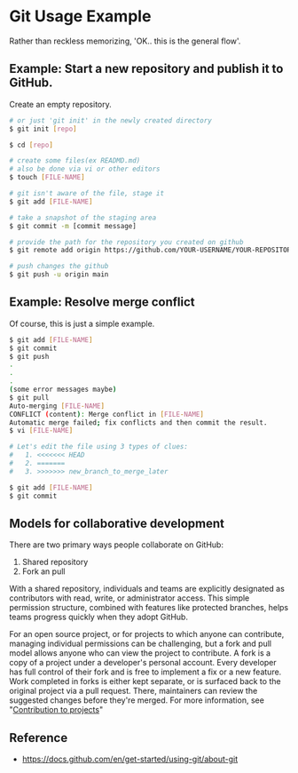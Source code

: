 # Git Usage Example
Rather than reckless memorizing, 'OK.. this is the general flow'.

## Example: Start a new repository and publish it to GitHub.
Create an empty repository.

```bash
# or just 'git init' in the newly created directory
$ git init [repo]

$ cd [repo]

# create some files(ex READMD.md)
# also be done via vi or other editors
$ touch [FILE-NAME]

# git isn't aware of the file, stage it
$ git add [FILE-NAME]

# take a snapshot of the staging area
$ git commit -m [commit message]

# provide the path for the repository you created on github
$ git remote add origin https://github.com/YOUR-USERNAME/YOUR-REPOSITORY-NAME.git

# push changes the github
$ git push -u origin main
```

## Example: Resolve merge conflict
Of course, this is just a simple example.

```bash
$ git add [FILE-NAME]
$ git commit
$ git push
.
.
.
(some error messages maybe)
$ git pull
Auto-merging [FILE-NAME]
CONFLICT (content): Merge conflict in [FILE-NAME]
Automatic merge failed; fix conflicts and then commit the result.
$ vi [FILE-NAME]

# Let's edit the file using 3 types of clues:
# 	1. <<<<<<< HEAD
# 	2. =======
# 	3. >>>>>>> new_branch_to_merge_later

$ git add [FILE-NAME]
$ git commit
```

## Models for collaborative development
There are two primary ways people collaborate on GitHub:
1. Shared repository
2. Fork an pull

With a shared repository, individuals and teams are explicitly designated as contributors with read, write, or administrator access.
This simple permission structure, combined with features like protected branches, helps teams progress quickly when they adopt GitHub.


For an open source project, or for projects to which anyone can contribute,
managing individual permissions can be challenging, but a fork and pull model allows anyone who can view the project to contribute.
A fork is a copy of a project under a developer's personal account.
Every developer has full control of their fork and is free to implement a fix or a new feature.
Work completed in forks is either kept separate, or is surfaced back to the original project via a pull request.
There, maintainers can review the suggested changes before they're merged.
For more information, see "[Contribution to projects](https://docs.github.com/en/get-started/quickstart/contributing-to-projects)"


## Reference
* https://docs.github.com/en/get-started/using-git/about-git